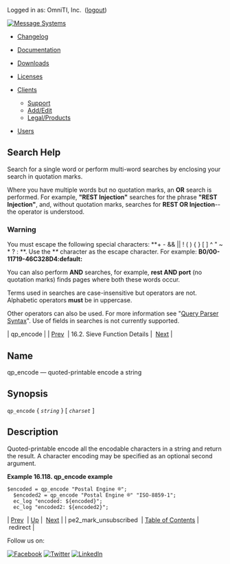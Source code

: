Logged in as: OmniTI, Inc.  ([logout](https://support.messagesystems.com/logout.php))

[![Message Systems](https://support.messagesystems.com/images/ms-white205.png)](https://support.messagesystems.com/start.php) 

*   [Changelog](https://support.messagesystems.com/start.php?show=changelog)
*   [Documentation](https://support.messagesystems.com/docs/)
*   [Downloads](https://support.messagesystems.com/start.php)

*   [Licenses](https://support.messagesystems.com/license_summary.php)
*   <a href="">Clients</a>
    *   [Support](https://support.messagesystems.com/cs.php)
    *   [Add/Edit](https://support.messagesystems.com/edit_client.php)
    *   [Legal/Products](https://support.messagesystems.com/edit_products.php)
*   [Users](https://support.messagesystems.com/edit_customer.php)

## Search Help

Search for a single word or perform multi-word searches by enclosing your search in quotation marks.

Where you have multiple words but no quotation marks, an **OR** search is performed. For example, **"REST Injection"** searches for the phrase **"REST Injection"**, and, without quotation marks, searches for **REST OR Injection**--the operator is understood.

### Warning

You must escape the following special characters: **+ - && || ! ( ) { } [ ] ^ " ~ * ? : \**. Use the **\** character as the escape character. For example: **B0/00-11719-46C328D4\:default\:**

You can also perform **AND** searches, for example, **rest AND port** (no quotation marks) finds pages where both these words occur.

Terms used in searches are case-insensitive but operators are not. Alphabetic operators **must** be in uppercase.

Other operators can also be used. For more information see "[Query Parser Syntax](https://lucene.apache.org/core/old_versioned_docs/versions/3_0_0/queryparsersyntax.html)". Use of fields in searches is not currently supported.

| qp_encode |
| [Prev](sieve.ref.pe2_mark_unsubscribed.php)  | 16.2. Sieve Function Details |  [Next](sieve.ref.redirect.php) |

<a name="sieve.ref.qp_encode"></a>
## Name

qp_encode — quoted-printable encode a string

## Synopsis

`qp_encode` { *`string`* } [ *`charset`* ]

<a name="idp31093824"></a>
## Description

Quoted-printable encode all the encodable characters in a string and return the result. A character encoding may be specified as an optional second argument.

<a name="example.ap_encode"></a>

**Example 16.118. qp_encode example**

```
$encoded = qp_encode "Postal Engine ®";
  $encoded2 = qp_encode "Postal Engine ®" "ISO-8859-1";
  ec_log "encoded: ${encoded}";
  ec_log "encoded2: ${encoded2}";
```

| [Prev](sieve.ref.pe2_mark_unsubscribed.php)  | [Up](sieve.ref.files.php) |  [Next](sieve.ref.redirect.php) |
| pe2_mark_unsubscribed  | [Table of Contents](index.php) |  redirect |

Follow us on:

[![Facebook](https://support.messagesystems.com/images/icon-facebook.png)](http://www.facebook.com/messagesystems) [![Twitter](https://support.messagesystems.com/images/icon-twitter.png)](http://twitter.com/#!/MessageSystems) [![LinkedIn](https://support.messagesystems.com/images/icon-linkedin.png)](http://www.linkedin.com/company/message-systems)